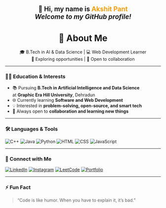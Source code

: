 <!-- Popping Intro Message -->
<h2 align="center">
  👋 Hi, my name is <span style="color:#F59E0B;">Akshit Pant</span><br>
  <em>Welcome to my GitHub profile!</em>
</h2>
<h1 align="center">🚀 About Me</h1>

<p align="center">
  🎓 B.Tech in AI & Data Science | 💻 Web Development Learner <br>
  🌱 Exploring opportunities | 🤝 Open to collaboration
</p>

---

### 👨‍🎓 Education & Interests
- 📚 Pursuing **B.Tech in Artificial Intelligence and Data Science**  
  at **Graphic Era Hill University**, Dehradun  
- 🌐 Currently learning **Software and Web Development**
- 💡 Interested in **problem-solving, open-source, and smart tech**
- 🤝 Always open to **collaboration and learning new things**

---

### 🛠️ Languages & Tools

![C++](https://img.shields.io/badge/-C++-00599C?style=for-the-badge&logo=cplusplus&logoColor=white)
![Java](https://img.shields.io/badge/-Java-007396?style=for-the-badge&logo=java&logoColor=white)
![Python](https://img.shields.io/badge/-Python-3776AB?style=for-the-badge&logo=python&logoColor=white)
![HTML](https://img.shields.io/badge/-HTML5-E34F26?style=for-the-badge&logo=html5&logoColor=white)
![CSS](https://img.shields.io/badge/-CSS3-1572B6?style=for-the-badge&logo=css3&logoColor=white)
![JavaScript](https://img.shields.io/badge/-JavaScript-F7DF1E?style=for-the-badge&logo=javascript&logoColor=black)

---



### 🔗 Connect with Me

[![LinkedIn](https://img.shields.io/badge/-LinkedIn-0077B5?style=for-the-badge&logo=linkedin&logoColor=white)](https://www.linkedin.com/in/your-profile)
[![Instagram](https://img.shields.io/badge/-Instagram-E4405F?style=for-the-badge&logo=instagram&logoColor=white)](https://www.instagram.com/your-profile)
[![LeetCode](https://img.shields.io/badge/-LeetCode-FFA116?style=for-the-badge&logo=leetcode&logoColor=black)](https://leetcode.com/akshit__pant___)
[![Portfolio](https://img.shields.io/badge/-E--Portfolio-FF6347?style=for-the-badge&logo=firefox&logoColor=white)](https://akshitpant22.wixsite.com/akki)

---

### ⚡ Fun Fact
> “Code is like humor. When you have to explain it, it’s bad.”
